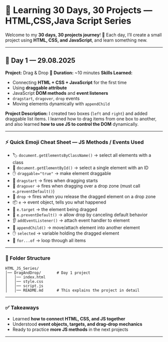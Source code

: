 
# 🚀 Learning 30 Days, 30 Projects — HTML,CSS,Java Script Series

Welcome to my **30 days, 30 projects journey**! 🎉
Each day, I’ll create a small project using **HTML, CSS, and JavaScript**, and learn something new.

---

## 📅 Day 1 — 29.08.2025

**Project:** Drag & Drop 👐
**Duration:** \~10 minutes
**Skills Learned:**

* Connecting **HTML + CSS + JavaScript** for the first time
* Using **draggable attribute**
* JavaScript **DOM methods** and **event listeners**
* `dragstart`, `dragover`, `drop` events
* Moving elements dynamically with `appendChild`

**Project Description:**
I created two boxes (`left` and `right`) and added draggable list items. I learned how to drag items from one box to another, and also learned **how to use JS to control the DOM** dynamically.

---

### ⚡ Quick Emoji Cheat Sheet — JS Methods / Events Used

* 🏷️ `document.getElementsByClassName()` → select all elements with a class
* 🎯 `document.getElementById()` → select a single element with an ID
* ✋ `draggable="true"` → make element draggable
* 🚀 `dragstart` → fires when dragging starts
* 🛬 `dragover` → fires when dragging over a drop zone (must call `e.preventDefault()`)
* 👐 `drop` → fires when you release the dragged element on a drop zone
* 📦 `e` → event object, tells you what happened
* 🎯 `e.target` → the element being dragged
* 🚫 `e.preventDefault()` → allow drop by canceling default behavior
* 👂 `addEventListener()` → attach event handler to element
* 🧺 `appendChild()` → move/attach element into another element
* ✋ `selected` → variable holding the dragged element
* 🔄 `for...of` → loop through all items

---

### 📂 Folder Structure

```
HTML_JS_Series/
│── DragAndDrop/       # Day 1 project
│   │── index.html
│   │── style.css
│   │── script.js
│   │── README.md      # This explains the project in detail
```

---

### ✅ Takeaways

* Learned **how to connect HTML, CSS, and JS together**
* Understood **event objects, targets, and drag-drop mechanics**
* Ready to practice **more JS methods** in the next projects

---

